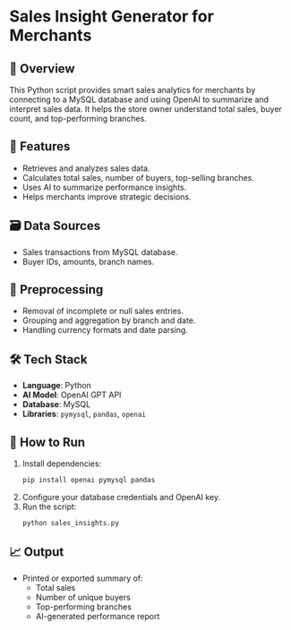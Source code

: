 # Sales Insight Generator for Merchants

## 📌 Overview
This Python script provides smart sales analytics for merchants by connecting to a MySQL database and using OpenAI to summarize and interpret sales data. It helps the store owner understand total sales, buyer count, and top-performing branches.

## 🧠 Features
- Retrieves and analyzes sales data.
- Calculates total sales, number of buyers, top-selling branches.
- Uses AI to summarize performance insights.
- Helps merchants improve strategic decisions.

## 🗃️ Data Sources
- Sales transactions from MySQL database.
- Buyer IDs, amounts, branch names.

## 🧹 Preprocessing
- Removal of incomplete or null sales entries.
- Grouping and aggregation by branch and date.
- Handling currency formats and date parsing.

## 🛠️ Tech Stack
- **Language**: Python
- **AI Model**: OpenAI GPT API
- **Database**: MySQL
- **Libraries**: `pymysql`, `pandas`, `openai`

## 🚀 How to Run
1. Install dependencies:
   ```bash
   pip install openai pymysql pandas
   ```
2. Configure your database credentials and OpenAI key.
3. Run the script:
   ```bash
   python sales_insights.py
   ```

## 📈 Output
- Printed or exported summary of:
  - Total sales
  - Number of unique buyers
  - Top-performing branches
  - AI-generated performance report